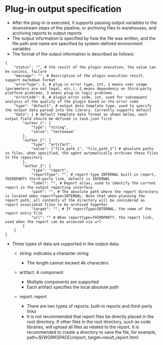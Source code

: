 # Plug-in output specification

* After the plug-in is executed, it supports passing output variables to the downstream steps of the pipeline, or archiving files to warehouses, and archiving reports to output reports
* The output information is specified by how the file was written, and the file path and name are specified by system-defined environment variables
* The format of the output information is described as follows:
```text
{
    "status": "", # the result of the plugin execution, the value can be success, failure
    "message": "", # Description of the plugin execution result, support markdown format
    "errorType": 3, # plug-in error type, int, 1 means user usage (parameters are not legal, etc.), 2 means dependency on third-party platform problems, 3 means plug-in logic problems
    "errorCode": 0, # plugin error code, int, used for subsequent analysis of the quality of the plugin based on the error code
    "type": "default", # output data template type, used to specify the output data parsed into the library. Currently supports default
    "data": { # default template data format as shown below, each output field should be defined in task.json first
        "outVar_1": {
            "type": "string",
            "value": "testaaaaa"
        },
        "outVar_2": {
            "type": "artifact",
            "value": ["file_path_1", "file_path_2"] # absolute paths to files, when specified, the agent automatically archives these files to the repository
        },
        "outVar_3": {
            "type": "report",
            "reportType": "", # report type INTERNAL built-in report, THIRDPARTY third-party link, default is INTERNAL
            "label": "", # Report alias, used to identify the current report in the output reporting interface
            "path": "", # The absolute path where the report directory is located when reportType=INTERNAL. Note that when planning the report path, all contents of the directory will be considered as report associated files to be archived together
            "target": "", # If reportType=INTERNAL, the name of the report entry file
            "url": "" # When reportType=THIRDPARTY, the report link, used when the report can be accessed via url
        }
    }
}
```

* Three types of data are supported in the output data:

  * string: indicates a character string
    * The length cannot exceed 4k characters

  * artifact: A component
    * Multiple components are supported
    * Each artifact specifies the local absolute path

  

  * report: report
    * There are two types of reports: built-in reports and third-party links
    * It is not recommended that report files be directly placed in the root directory. If other files in the root directory, such as code libraries, will upload all files as related to the report. It is recommended to create a directory to save the file, for example, path=${WORKSPACE}/report, target=result\_report.html
